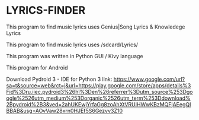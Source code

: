 # LYRICS-FINDER

This program to find music lyrics uses Genius|Song Lyrics & Knowledege Lyrics

This program to find music lyrics uses /sdcard/Lyrics/

This program was written in Python GUI / Kivy language 

This program for Android 



Download Pydroid 3 - IDE for Python 3
link:
https://www.google.com/url?sa=t&source=web&rct=j&url=https://play.google.com/store/apps/details%3Fid%3Dru.iiec.pydroid3%26hl%3Den%26referrer%3Dutm_source%253Dgoogle%2526utm_medium%253Dorganic%2526utm_term%253Ddownload%2Bpydroid%2B3&ved=2ahUKEwjYrfaGg8zoAhXtVRUIHWwKBzMQFjAEegQIBBAB&usg=AOvVaw28xrn0HJEf5S6Gezvv3Z10
